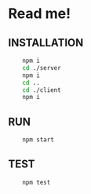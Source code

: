# Read me!

## INSTALLATION
```bash
	npm i
	cd ./server
	npm i
	cd ..
	cd ./client
	npm i
```
## RUN
```bash
	npm start
```
## TEST
```bash
	npm test
```